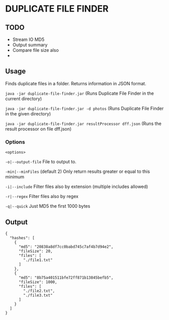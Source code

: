 # DUPLICATE FILE FINDER

## TODO

- Stream IO MD5
- Output summary
- Compare file size also
- 
## Usage

Finds duplicate files in a folder. Returns information in JSON format.

`java -jar duplicate-file-finder.jar` (Runs Duplicate File Finder in the current directory)

`java -jar duplicate-file-finder.jar -d photos` (Runs Duplicate File Finder in the given directory)

`java -jar duplicate-file-finder.jar resultProcessor dff.json` (Runs the result processor on file dff.json)


### Options 

`<options>` 

`-o|--output-file` File to output to. 

`-min|--minFiles`  (default 2) Only return results greater or equal to this minimum

`-i|--include`     Filter files also by extension (multiple includes allowed)

`-r|--regex`       Filter files also by regex

`-q|--quick`       Just MD5 the first 1000 bytes

## Output

```
{
  "hashes": [
    {
      "md5": "20838a8df7cc0babd745c7af4b7d94e2",
      "fileSize": 20,
      "files": [
        "./file1.txt"
      ]
    },
    {
      "md5": "8b75a401511bfe72ff871b13845befb5",
      "fileSize": 1000,
      "files": [
        "./file2.txt",
        "./file3.txt"
      ]
    }
  ]
}
```
